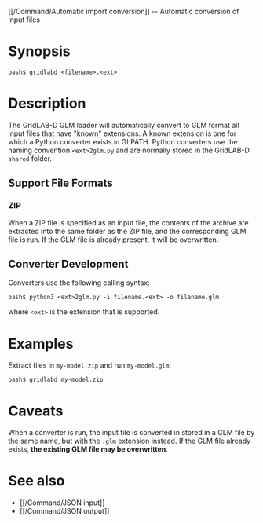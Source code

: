 [[/Command/Automatic import conversion]] -- Automatic conversion of input files 

# Synopsis

~~~
bash$ gridlabd <filename>.<ext>
~~~

# Description

The GridLAB-D GLM loader will automatically convert to GLM format all input files that have "known" extensions.  A known extension is one for which a Python converter exists in GLPATH. Python converters use the naming convention `<ext>2glm.py` and are normally stored in the GridLAB-D `shared` folder.

## Support File Formats

### ZIP

When a ZIP file is specified as an input file, the contents of the archive are extracted into the same folder as the ZIP file, and the corresponding GLM file is run. If the GLM file is already present, it will be overwritten.

## Converter Development

Converters use the following calling syntax:

~~~
bash$ python3 <ext>2glm.py -i filename.<ext> -o filename.glm
~~~

where `<ext>` is the extension that is supported.

# Examples

Extract files in `my-model.zip` and run `my-model.glm`:

~~~
bash$ gridlabd my-model.zip
~~~

# Caveats

When a converter is run, the input file is converted in stored in a GLM file by the same name, but with the `.glm` extension instead.  If the GLM file already exists, **the existing GLM file may be overwritten**.

# See also

* [[/Command/JSON input]]
* [[/Command/JSON output]]
